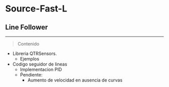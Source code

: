 # Source-Fast-L
## Line Follower
***
>Contenido
* Libreria QTRSensors.
    + Ejemplos
* Codigo seguidor de lineas
    + Implementacion PID
    + Ṕendiente:
        + Aumento de velocidad en ausencia de curvas
